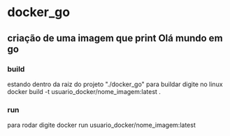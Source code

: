 # docker_go
## criação de uma imagem que print Olá mundo em go
### build
estando dentro da raiz do projeto "./docker_go" para buildar digite no linux docker build -t usuario_docker/nome_imagem:latest .
### run
para rodar digite docker run usuario_docker/nome_imagem:latest
